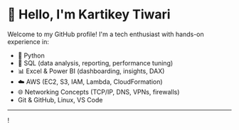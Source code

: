 # 👋 Hello, I'm Kartikey Tiwari

Welcome to my GitHub profile! I'm a tech enthusiast with hands-on experience in:

- 🐍 Python 
- 🧠 SQL (data analysis, reporting, performance tuning)
- 📊 Excel & Power BI (dashboarding, insights, DAX)
- ☁️ AWS (EC2, S3, IAM, Lambda, CloudFormation)
- 🌐 Networking Concepts (TCP/IP, DNS, VPNs, firewalls)
-  Git & GitHub, Linux, VS Code

---
! 

<!--
**Kartikeytt/Kartikeytt** is a ✨ _special_ ✨ repository because its `README.md` (this file) appears on your GitHub profile.

Here are some ideas to get you started:

- 🔭 I’m currently working on ...
- 🌱 I’m currently learning ...
- 👯 I’m looking to collaborate on ...
- 🤔 I’m looking for help with ...
- 💬 Ask me about ...
- 📫 How to reach me: ...
- 😄 Pronouns: ...
- ⚡ Fun fact: ...
-->
